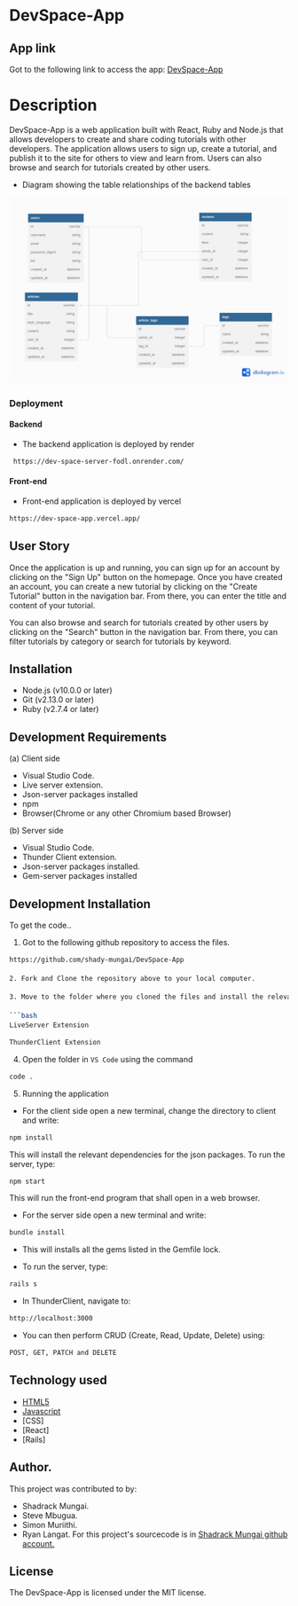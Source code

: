# DevSpace-App

## App link
Got to the following link to access the app:
[DevSpace-App](https://github.com/shady-mungai/DevSpace-App)

# Description
DevSpace-App is a web application built with React, Ruby and Node.js that allows developers to create and share coding tutorials with other developers. The application allows users to sign up, create a tutorial, and publish it to the site for others to view and learn from. Users can also browse and search for tutorials created by other users.

- Diagram showing the table relationships of the backend tables 

![alt text](/dev-space-server/public/erd.png)

### Deployment 
#### Backend 
- The backend application is deployed by render
```bash 
 https://dev-space-server-fodl.onrender.com/
 ```

#### Front-end
- Front-end application is deployed by vercel 
```bash
https://dev-space-app.vercel.app/
```

## User Story
Once the application is up and running, you can sign up for an account by clicking on the "Sign Up" button on the homepage. Once you have created an account, you can create a new tutorial by clicking on the "Create Tutorial" button in the navigation bar. From there, you can enter the title and content of your tutorial.

You can also browse and search for tutorials created by other users by clicking on the "Search" button in the navigation bar. From there, you can filter tutorials by category or search for tutorials by keyword.

## Installation
- Node.js (v10.0.0 or later)
- Git (v2.13.0 or later)
- Ruby (v2.7.4 or later)

## Development Requirements
(a) Client side
- Visual Studio Code.
- Live server extension.
- Json-server packages installed 
- npm 
- Browser(Chrome or any other Chromium based Browser)

(b) Server side
- Visual Studio Code.
- Thunder Client extension.
- Json-server packages installed.
- Gem-server packages installed

## Development Installation
To get the code..

1. Got to the following github repository to access the files.
```bash
https://github.com/shady-mungai/DevSpace-App

2. Fork and Clone the repository above to your local computer.

3. Move to the folder where you cloned the files and install the relevant extension. the extension are:

```bash
LiveServer Extension
```

```bash
ThunderClient Extension
```

4. Open the folder in `VS Code` using the command 
```bash
code .
```

5. Running the application

- For the client side open a new terminal, change the directory to client and write:
```bash
npm install
```
This will install the relevant dependencies for the json packages.
To run the server, type:
```bash
npm start
```

This will run the front-end program that shall open in a web browser.
- For the server side open a new terminal and write:
```bash
bundle install
```

- This will installs all the gems listed in the Gemfile lock.

- To run the server, type:
```bash
rails s
```
- In ThunderClient, navigate to:
```bash
http://localhost:3000
```

-  You can then perform CRUD (Create, Read, Update, Delete) using:
```bash
POST, GET, PATCH and DELETE
```

## Technology used

- [HTML5](https://www.python.org/)
- [Javascript](https://heroku.com)
- [CSS]
- [React]
- [Rails]

## Author.
This project was contributed to by:

- Shadrack Mungai.
- Steve Mbugua.
- Simon Muriithi.
- Ryan Langat.
For this project's sourcecode is in [Shadrack Mungai github  account.](https://github.com/shady-mungai/)

## License
The DevSpace-App is licensed under the MIT license.